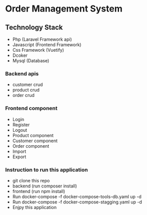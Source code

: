 # Order Management System

## Technology Stack
  - Php (Laravel Framework api)
  - Javascript (Frontend Framework)
  - Css Framework (Vuetify)
  - Dcoker
  - Mysql (Database)

### Backend apis
  - customer crud
  - product crud
  - order crud

### Frontend component
  - Login
  - Register
  - Logout
  - Product component
  - Customer component
  - Order component
  - Import
  - Export

### Instruction to run this application
  - git clone this repo
  - backend (run composer install)
  - frontend (run npm install)
  - Run docker-compose -f docker-compose-tools-db.yaml up -d
  - Run docker-compose -f docker-compose-stagging.yaml up -d
  - Enjpy this application
